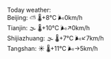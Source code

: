 Today weather:  
Beijing: ⛅️  🌡️+8°C 🌬️0km/h  
Tianjin: 🌫  🌡️+10°C 🌬️↗0km/h  
Shijiazhuang: 🌫  🌡️+7°C 🌬️↙7km/h  
Tangshan: ☀️ 🌡️+11°C 🌬️→5km/h  
